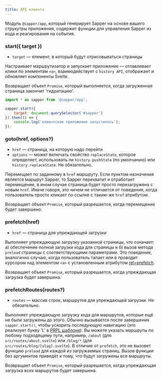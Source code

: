 ```yaml
---
title: API клиента
---
```


Модуль `@sapper/app`, который генерирует Sapper на основе вашего струкутры приложения, содержит функции для управления Sapper из кода и реагирования на события.



### start({ target })

* `target` — елемент, в который будут отрисовываться страницы

Настраивает маршрутизатор и запускает приложение — отлавливает клики по элементам `<a>`, взаимодействует с `history API`, отображает и обновляет компоненты Svelte.

Возвращает объект `Promise`, который выполняется, когда загруженная страница закончит 'гидратацию'.


```js
import * as sapper from '@sapper/app';

sapper.start({
	target: document.querySelector('#sapper')
}).then(() => {
	console.log('клиентское приложение запустилось');
});
```


### goto(href, options?)

* `href` — страница, на которую надо перейти
* `options` — может включать свойство `replaceState`, которое определяет, использовать ли `history.pushState` (по умолчанию) или `history.replaceState`. Не обязательно.

Перемещает по заданному в `href` маршруту. Если пунктом назначения является маршрут Sapper, то Sapper перехватит и отработает перемещение, в ином случае страница будет просто перезагружена с новым `href`. Иначе говоря, это ничем не отличается от поведения, когда пользователь просто кликает по ссылке с таким-же `href` атрибутом.

Возвращает объект `Promise`, который разрешается, когда перемещение будет завершено.

### prefetch(href)

* `href` — страница для упреждающей загрузки

Выполняет упреждающую загрузку указанной страницы, что означает: а) обеспечение полной загрузки кода для страницы и б) вызов метода `preload` страницы с соответствующими параметрами. Это поведение, аналогично случаю, когда пользователь тапает или в проводит курсором над элементом `<a>` с установленным атрибутом [rel=prefetch](docs#Uprezhdayushhaya_zagruzka).

Возвращает объект `Promise`, который разрешается, когда упреждающая загрузка будет завершена.

### prefetchRoutes(routes?)

* `routes` —  массив строк, маршрутов для упреждающей загрузки. Не обязательно.

Выполняет упреждающую загрузку кода для маршрутов, которые ещё не были загружены до этого. Обычно вызывается после завершения `sapper.start()`, чтобы ускорить последующую навигацию (это реализует букву 'L' в [PRPL шаблоне](https://developers.google.com/web/fundamentals/performance/prpl-pattern/)).  Вы можете указать маршруты по любому подходящему пути, например, `/about` (для  `src/routes/about.svelte`) или `/blog/*` (для `src/routes/blog/[slug].svelte`). В отличие от `prefetch`, это не вызовет функцию `preload` для каждой из загружаемых страниц.  Вызов функции без аргументов приведёт к тому, что будут загружены все маршруты.

Возвращает объект `Promise`, который разрешается, когда упреждающая загрузка всех маршрутов будет завершена.